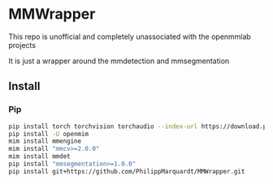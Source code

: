 # MMWrapper
This repo is unofficial and completely unassociated with the openmmlab projects

It is just a wrapper around the mmdetection and mmsegmentation

## Install

### Pip

```bash
pip install torch torchvision torchaudio --index-url https://download.pytorch.org/whl/cu117
pip install -U openmim
mim install mmengine
mim install "mmcv>=2.0.0"
mim install mmdet
pip install "mmsegmentation>=1.0.0"
pip install git+https://github.com/PhilippMarquardt/MMWrapper.git
